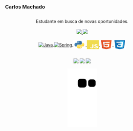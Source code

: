 ### Carlos Machado

##

<div align="center">
	<div class="container">
 		 <div class="row justify-content-md-center">
			 <div class="col justify-content-md-center">
		  Estudante em busca de novas oportunidades.
			</div>
		</div>
	</div>
<br>

  <a href="https://github.com/CarlossDMC">

  <img height="155em" src="https://github-readme-stats.vercel.app/api?username=CarlossDMC&show_icons=true&theme=tokyonight&include_all_commits=true&count_private=true&hide=stars,issues"/>
  <img height="155em" src="https://github-readme-stats.vercel.app/api/top-langs/?username=CarlossDMC&layout=compact&langs_count=7&theme=tokyonight"/>
<div>

<div style="display: inline_block"><br>
  <img align="center" alt="Java" height="30" width="40" src="https://cdn.jsdelivr.net/gh/devicons/devicon/icons/java/java-original.svg">
  <img align="center" alt="Spring" height="30" width="40" src="https://cdn.jsdelivr.net/gh/devicons/devicon/icons/spring/spring-original.svg">
  <img align="center" alt="Python" height="30" width="40" src="https://raw.githubusercontent.com/devicons/devicon/master/icons/python/python-original.svg">
  <img align="center" alt="Js" height="30" width="40" src="https://raw.githubusercontent.com/devicons/devicon/master/icons/javascript/javascript-plain.svg">
  <img align="center" alt="HTML" height="30" width="40" src="https://raw.githubusercontent.com/devicons/devicon/master/icons/html5/html5-original.svg">
  <img align="center" alt="CSS" height="30" width="40" src="https://raw.githubusercontent.com/devicons/devicon/master/icons/css3/css3-original.svg">
</div>

##

<div> 
  
  <a href="https://www.instagram.com/carlos.machadoc/" target="_blank"><img src="https://img.shields.io/badge/-Instagram-%23E4405F?style=for-the-badge&logo=instagram&logoColor=white" target="_blank"></a>
  <a href = "carlosdaniel.mc@hotmail.com"><img src="https://img.shields.io/badge/-Gmail-%23333?style=for-the-badge&logo=gmail&logoColor=white" target="_blank"></a>
  <a href="https://www.linkedin.com/in/CarlosDMC/" target="_blank"><img src="https://img.shields.io/badge/-LinkedIn-%230077B5?style=for-the-badge&logo=linkedin&logoColor=white" target="_blank"></a> 
 
![Snake animation](https://github.com/carlossDMC/CarlossDMC/blob/output/github-contribution-grid-snake.svg)
 
</div>


